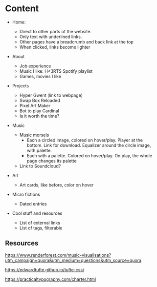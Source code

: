 # Content

- Home:

  - Direct to other parts of the website.
  - Only text with underlined links.
  - Other pages have a breadcrumb and back link at the top
  - When clicked, links become lighter

- About

  - Job experience
  - Music I like: H<3RTS Spotify playlist
  - Games, movies I like

- Projects

  - Hyper Gwent (link to webpage)
  - Swap Box Reloaded
  - Pixel Art Maker
  - Bot to play Cardinal
  - Is it worth the time?

- Music

  - Music morsels
    - Each a circled image, colored on hover/play. Player at the bottom. Link for download. Equalizer around the circle image, with palette.
    - Each with a palette. Colored on hover/play. On play, the whole page changes its palette
  - Link to Soundcloud?

- Art

  - Art cards, like before, color on hover

- Micro fictions

  - Dated entries

- Cool stuff and resources
  - List of external links
  - List of tags, filterable

## Resources

https://www.renderforest.com/music-visualisations?utm_campaign=quora&utm_medium=questions&utm_source=quora

https://edwardtufte.github.io/tufte-css/

https://practicaltypography.com/charter.html
